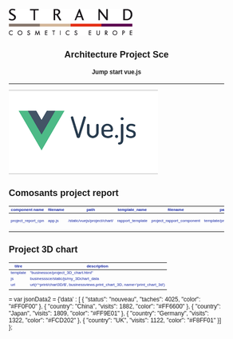 ![flux](images/logo.png)

## <center> Architecture Project Sce </center>
#### <center> Jump start vue.js </center>

---
![projet](images/vuejs.png)

## Comosants project report

| component name | filename | path | template_name | filename | path | comment |
| --- | --- | --- | --- | --- | --- | --- |
| project_report_cpn | app.js | /static/vuejs/project/chart/ | rapport_template | project_rapport_component | template/project/chart/ | stat actions prj |
|  |  |  |  |  |  |  |
|  |  |  |  |  |  |  |


## Project 3D chart

| titre | description |
| --- | --- |
| template | "businessce/project_3D_chart.html" |
| js | businesssce/static/js/my_3Dchart_data |
| url | url(r'^print/chart3D/$', businessviews.print_chart_3D,  name='print_chart_3d') |
|  |  |


 =
 var jsonData2 = {'data' : [ {
     "status": "nouveau",
     "taches": 4025,
     "color": "#FF0F00"
   }, {
     "country": "China",
     "visits": 1882,
     "color": "#FF6600"
   }, {
     "country": "Japan",
     "visits": 1809,
     "color": "#FF9E01"
   }, {
     "country": "Germany",
     "visits": 1322,
     "color": "#FCD202"
   }, {
     "country": "UK",
     "visits": 1122,
     "color": "#F8FF01"
   }]
 };


<style>
body {
      font-family: Verdana, Helvetica, sans-serif;
      //font-family: Times, Times New Roman, serif;
      font-size:12px;
      }

table {
      color: #1123A3;
      //font-family: Georgia, "Times New Roman", serif;
      font-family: Trebuchet MS, sans-serif;
      font-size: 8px;
  }


ol li, ul li {
  color:blue;
  text-style:bold;
  background-color:#fcfcfc;
  border-color:#f6bf01;
  font-size:14px;
  line-height:1.75;
}

.pagebreak
{
	page-break-after: always;
}
</style>

